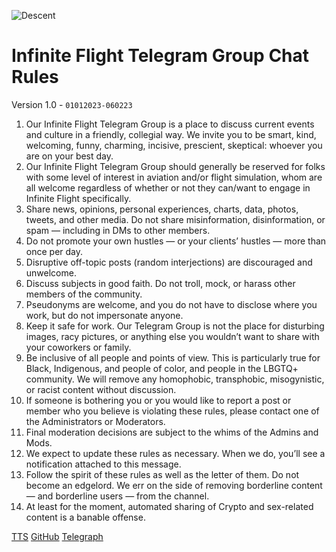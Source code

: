 ![Descent](/ifusers/images/descent.png)

# Infinite Flight Telegram Group Chat Rules

Version 1.0 - `01012023-060223`

1. Our Infinite Flight Telegram Group is a place to discuss current events and culture in a friendly, collegial way. We invite you to be smart, kind, welcoming, funny, charming, incisive, prescient, skeptical: whoever you are on your best day.
2. Our Infinite Flight Telegram Group should generally be reserved for folks with some level of interest in aviation and/or flight simulation, whom are all welcome regardless of whether or not they can/want to engage in Infinite Flight specifically.
3. Share news, opinions, personal experiences, charts, data, photos, tweets, and other media. Do not share misinformation, disinformation, or spam — including in DMs to other members.
4. Do not promote your own hustles — or your clients’ hustles — more than once per day.
5. Disruptive off-topic posts (random interjections) are discouraged and unwelcome.
6. Discuss subjects in good faith. Do not troll, mock, or harass other members of the community.
7. Pseudonyms are welcome, and you do not have to disclose where you work, but do not impersonate anyone.
8. Keep it safe for work. Our Telegram Group is not the place for disturbing images, racy pictures, or anything else you wouldn’t want to share with your coworkers or family.
9. Be inclusive of all people and points of view. This is particularly true for Black, Indigenous, and people of color, and people in the LBGTQ+ community. We will remove any homophobic, transphobic, misogynistic, or racist content without discussion.
10. If someone is bothering you or you would like to report a post or member who you believe is violating these rules, please contact one of the Administrators or Moderators.
11. Final moderation decisions are subject to the whims of the Admins and Mods.
12. We expect to update these rules as necessary. When we do, you’ll see a notification attached to this message.
13. Follow the spirit of these rules as well as the letter of them. Do not become an edgelord. We err on the side of removing borderline content — and borderline users — from the channel.
14. At least for the moment, automated sharing of Crypto and sex-related content is a banable offense.

[TTS](buttonurl://t.me/ifusersmo/10825)
[GitHub](buttonurl://github.com/extratone/ifusers/blob/main/rules.md)
[Telegraph](buttonurl://telegra.ph/ifusersMO-Telegram-Chat-Rules-11-30)